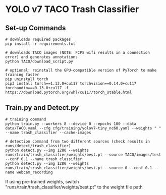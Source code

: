 # YOLO v7 TACO Trash Classifier

## Set-up Commands

``` shell
# downloads required packages
pip install -r requirements.txt

# downloads TACO images (NOTE: FCPS wifi results in a connection error) and generates annotations
python TACO/download_script.py

# optional: reinstall the GPU-compatible version of PyTorch to make training faster
pip uninstall torch
pip3 install torch==1.13.0+cu117 torchvision==0.14.0+cu117 torchaudio===0.13.0+cu117 -f https://download.pytorch.org/whl/cu117/torch_stable.html
```

## Train.py and Detect.py

``` shell
# training command
python train.py --workers 8 --device 0 --epochs 100 --data data/TACO.yaml --cfg cfg/training/yolov7-tiny_nc60.yaml --weights " " --name trash_classifier --cache-images

# detection command from two different sources (check results in runs/detect/trash_classifier)
python detect.py --img 1280 --weights runs/train/trash_classifier/weights/best.pt --source TACO/images/test --conf 0.1 --name trash_classifier
python detect.py --img 1280 --weights runs/train/trash_classifier/weights/best.pt --source 0 --conf 0.1 --name webcam_recording
```

If using pre-trained weights, switch "runs/train/trash_classifier/weights/best.pt" to the weight file path